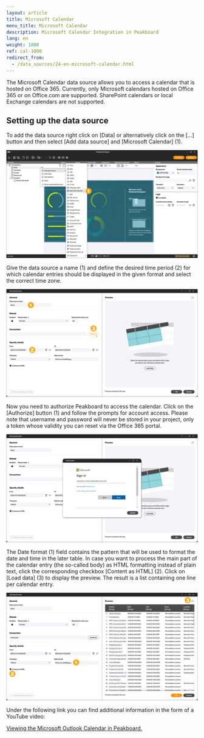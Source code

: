 ```yaml
---
layout: article
title: Microsoft Calendar
menu_title: Microsoft Calendar
description: Microsoft Calendar Integration in Peakboard
lang: en
weight: 1000
ref: cal-1000
redirect_from:
  - /data_sources/24-en-microsoft-calendar.html
---
```


The Microsoft Calendar data source allows you to access a calendar that is hosted on Office 365. Currently, only Microsoft calendars hosted on Office 365 or on Office.com are supported. SharePoint calendars or local Exchange calendars are not supported.

## Setting up the data source

To add the data source right click on [Data] or alternatively click on the [...] button and then select [Add data source] and [Microsoft Calendar] (1).

![Add data source](/assets/images/data-sources/mscal/en_mscal-01.png)

Give the data source a name (1) and define the desired time period (2) for which calendar entries should be displayed in the given format and select the correct time zone.

![Data Sources Dialog](/assets/images/data-sources/mscal/en_mscal-02.png)

Now you need to authorize Peakboard to access the calendar. Click on the [Authorize] button (1) and follow the prompts for account access. Please note that username and password will never be stored in your project, only a token whose validity you can reset via the Office 365 portal.

![Authorization](/assets/images/data-sources/mscal/en_mscal-03.png)

The Date format (1) field contains the pattern that will be used to format the date and time in the later table. In case you want to process the main part of the calendar entry (the so-called body) as HTML formatting instead of plain text, click the corresponding checkbox [Content as HTML] (2).
Click on [Load data] (3) to display the preview.
The result is a list containing one line per calendar entry.

![Preview](/assets/images/data-sources/mscal/en_mscal-04.png)

Under the following link you can find additional information in the form of a YouTube video:

[Viewing the Microsoft Outlook Calendar in Peakboard.](https://www.youtube.com/watch?v=0LsEXH9-r7s)
